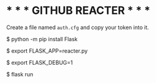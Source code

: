 # * * * GITHUB REACTER * * *

Create a file named `auth.cfg` and copy your token into it.

$ python -m pip install Flask

$ export FLASK_APP=reacter.py

$ export FLASK_DEBUG=1

$ flask run



